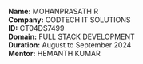 **Name:** MOHANPRASATH R  
**Company:** CODTECH IT SOLUTIONS  
**ID:** CT04DS7499  
**Domain:** FULL STACK DEVELOPMENT  
**Duration:** August to September 2024  
**Mentor:** HEMANTH KUMAR  
